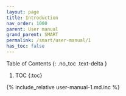 ```yaml
---
layout: page
title: Introduction
nav_order: 1000
parent: User manual
grand_parent: SMART
permalink: /smart/user-manual/1
has_toc: false
---
```

Table of Contents
{: .no_toc .text-delta }

1. TOC
{:toc}

{% include_relative user-manual-1.md.inc %}
